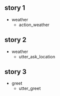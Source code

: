 ## story 1
* weather
    - action_weather

## story 2
* weather
    - utter_ask_location

## story 3
* greet
    - utter_greet